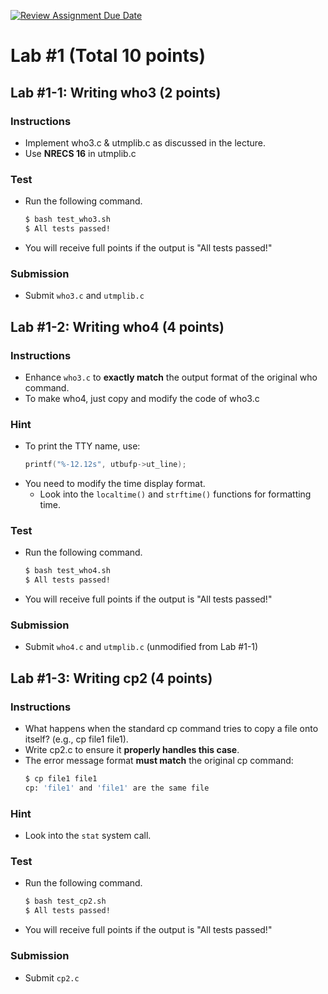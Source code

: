 [![Review Assignment Due Date](https://classroom.github.com/assets/deadline-readme-button-22041afd0340ce965d47ae6ef1cefeee28c7c493a6346c4f15d667ab976d596c.svg)](https://classroom.github.com/a/qIBW_Rcx)
# Lab #1 (Total 10 points)

## Lab #1-1: Writing who3 (2 points)
### Instructions
- Implement who3.c & utmplib.c as discussed in the lecture.
- Use **NRECS 16** in utmplib.c

### Test
- Run the following command.
    ```sh
    $ bash test_who3.sh
    $ All tests passed!
    ```
- You will receive full points if the output is "All tests passed!"

### Submission
- Submit `who3.c` and `utmplib.c`


## Lab #1-2: Writing who4 (4 points)
### Instructions
- Enhance `who3.c` to **exactly match** the output format of the original who command.
- To make who4, just copy and modify the code of who3.c

### Hint
- To print the TTY name, use:  
    ```C
    printf("%-12.12s", utbufp->ut_line);
    ```
- You need to modify the time display format.
  - Look into the `localtime()` and `strftime()` functions for formatting time.

### Test
- Run the following command.
    ```sh
    $ bash test_who4.sh
    $ All tests passed!
    ```
- You will receive full points if the output is "All tests passed!"

### Submission
- Submit `who4.c` and `utmplib.c` (unmodified from Lab #1-1)


## Lab #1-3: Writing cp2 (4 points)
### Instructions
- What happens when the standard cp command tries to copy a file onto itself? (e.g., cp file1 file1).
- Write cp2.c to ensure it **properly handles this case**.
- The error message format **must match** the original cp command:
    ```sh
    $ cp file1 file1
    cp: 'file1' and 'file1' are the same file
    ```

### Hint
- Look into the `stat` system call.

### Test
- Run the following command.
    ```sh
    $ bash test_cp2.sh
    $ All tests passed!
    ```
- You will receive full points if the output is "All tests passed!"

### Submission
- Submit `cp2.c`
  
